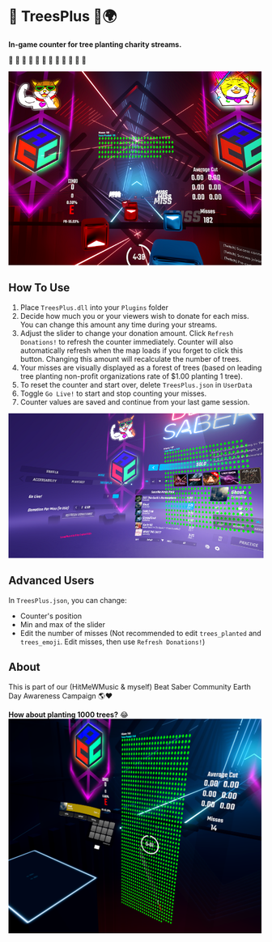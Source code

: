 # 🌱 TreesPlus 🌳🌍
**In-game counter for tree planting charity streams.**

🌱 🌱 🌱 🌳 🌳 🌳 🌲 🌲 🌲 🌴 🌴 🌴

<img src="https://github.com/zeph-yr/TreesPlus/blob/main/counter_small.png" width="500"/>

## How To Use
1. Place `TreesPlus.dll` into your `Plugins` folder
2. Decide how much you or your viewers wish to donate for each miss. You can change this amount any time during your streams.
3. Adjust the slider to change your donation amount. Click `Refresh Donations!` to refresh the counter immediately. Counter will also automatically refresh when the map loads if you forget to click this button. Changing this amount will recalculate the number of trees.
4. Your misses are visually displayed as a forest of trees (based on leading tree planting non-profit organizations rate of $1.00 planting 1 tree).
5. To reset the counter and start over, delete `TreesPlus.json` in `UserData`
6. Toggle `Go Live!` to start and stop counting your misses.
7. Counter values are saved and continue from your last game session.

<img src="https://github.com/zeph-yr/TreesPlus/blob/main/menu_small.png" width="750"/>

## Advanced Users
In `TreesPlus.json`, you can change:
- Counter's position
- Min and max of the slider
- Edit the number of misses (Not recommended to edit `trees_planted` and `trees_emoji`. Edit misses, then use `Refresh Donations!`)

## About
This is part of our (HitMeWMusic & myself) Beat Saber Community Earth Day Awareness Campaign 🌎❤️

**How about planting 1000 trees?** 😂
<br><img src="https://github.com/zeph-yr/TreesPlus/blob/main/a_huge_forest_lol.png" width="500"/>

